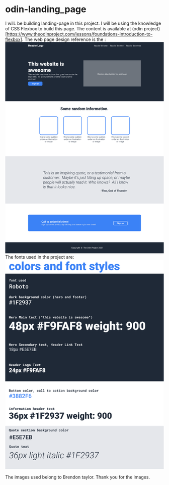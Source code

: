 # odin-landing_page

I wilL be building landing-page in this project. I will be using the knowledge of CSS Flexbox to build this page. The content is available at (odin project)[https://www.theodinproject.com/lessons/foundations-introduction-to-flexbox]. The web page design reference is the :
<br>
![Reference Image](/images/landing-page-reference.png "Reference Image")
<br>
The fonts used in the project are:
<br>
![Fonts](/images/landing-page-fonts.png "Fonts")

The images used belong to Brendon taylor. Thank you for the images.
